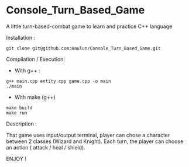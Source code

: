 # Console_Turn_Based_Game
A little turn-based-combat game to learn and practice C++ language

Installation : 

```
git clone git@github.com:Haulun/Console_Turn_Based_Game.git 
```

Compilation / Execution: 

 - With g++ : 
``` 
g++ main.cpp entity.cpp game.cpp -o main
./main
```
 - With make (g++)
```
make build
make run
```
Description : 

That game uses input/output terminal, player can chose a character between 2 classes (Wizard and Knight).
Each turn, the player can choose an action ( attack / heal / shield).

ENJOY !

















